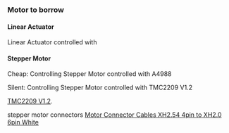 ### Motor to borrow

#### Linear Actuator

Linear Actuator controlled with

#### Stepper Motor

Cheap: Controlling Stepper Motor controlled with A4988

Silent: Controlling Stepper Motor controlled with TMC2209 V1.2

[TMC2209 V1.2](https://www.amazon.com/gp/product/B08SMDY3SQ/ref=ppx_yo_dt_b_search_asin_title?ie=UTF8&psc=1).

stepper motor connectors [ Motor Connector Cables XH2.54 4pin to XH2.0 6pin White](https://www.amazon.com/gp/product/B07SLPLPL2/ref=ppx_yo_dt_b_search_asin_title?ie=UTF8&th=1)
